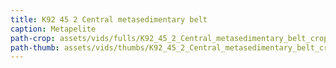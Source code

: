 ```yaml
---
title: K92 45 2 Central metasedimentary belt
caption: Metapelite
path-crop: assets/vids/fulls/K92_45_2_Central_metasedimentary_belt_crop.mp4
path-thumb: assets/vids/thumbs/K92_45_2_Central_metasedimentary_belt_crop_thumb.mp4
---
```

